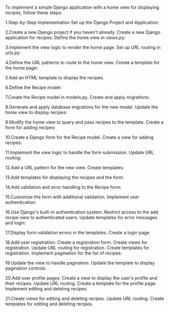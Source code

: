 To implement a simple Django application with a home view for displaying recipes, follow these steps:

1.Step-by-Step Implementation
Set up the Django Project and Application:

2.Create a new Django project if you haven't already.
Create a new Django application for recipes.
Define the home view in views.py:

3.Implement the view logic to render the home page.
Set up URL routing in urls.py:

4.Define the URL patterns to route to the home view.
Create a template for the home page:

5.Add an HTML template to display the recipes.

6.Define the Recipe model:

7.Create the Recipe model in models.py.
Create and apply migrations:

8.Generate and apply database migrations for the new model.
Update the home view to display recipes:

9.Modify the home view to query and pass recipes to the template.
Create a form for adding recipes:

10.Create a Django form for the Recipe model.
Create a view for adding recipes:

11.Implement the view logic to handle the form submission.
Update URL routing:

12.Add a URL pattern for the new view.
Create templates:

13.Add templates for displaying the recipes and the form.

14.Add validation and error handling to the Recipe form:

15.Customize the form with additional validation.
Implement user authentication:

16.Use Django's built-in authentication system.
Restrict access to the add recipe view to authenticated users.
Update templates for error messages and login:

17.Display form validation errors in the templates.
Create a login page.

18.Add user registration:
Create a registration form.
Create views for registration.
Update URL routing for registration.
Create templates for registration.
Implement pagination for the list of recipes:

19.Update the view to handle pagination.
Update the template to display pagination controls.

20.Add user profile pages:
Create a view to display the user's profile and their recipes.
Update URL routing.
Create a template for the profile page.
Implement editing and deleting recipes:

21.Create views for editing and deleting recipes.
Update URL routing.
Create templates for editing and deleting recipes.
